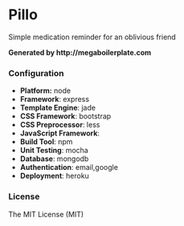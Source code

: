# Pillo
Simple medication reminder for an oblivious friend

__Generated by http://megaboilerplate.com__

### Configuration
- **Platform:** node
- **Framework**: express
- **Template Engine**: jade
- **CSS Framework**: bootstrap
- **CSS Preprocessor**: less
- **JavaScript Framework**: 
- **Build Tool**: npm
- **Unit Testing**: mocha
- **Database**: mongodb
- **Authentication**: email,google
- **Deployment**: heroku

### License
The MIT License (MIT)

